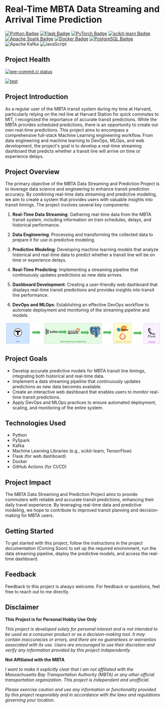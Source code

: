# Real-Time MBTA Data Streaming and Arrival Time Prediction

[![Python Badge](https://img.shields.io/badge/Python-3776ab?style=for-the-badge&logo=python&logoColor=yellow)](https://www.python.org/)
[![Flask Badge](https://img.shields.io/badge/Flask-5DB036?style=for-the-badge&logo=flask&logoColor=white)](https://flask.palletsprojects.com/)
[![PyTorch Badge](https://img.shields.io/badge/PyTorch-EE4C2C?style=for-the-badge&logo=pytorch&logoColor=white)](https://pytorch.org/)
[![scikit-learn Badge](https://img.shields.io/badge/scikit_learn-F7931E?style=for-the-badge&logo=scikit-learn&logoColor=white)](https://scikit-learn.org/)
[![Apache Spark Badge](https://img.shields.io/badge/Apache_Spark-FFFFFF?style=for-the-badge&logo=apachespark&logoColor=%23E35A1C)](https://spark.apache.org/)
[![Docker Badge](https://img.shields.io/badge/Docker-2CA5E0?style=for-the-badge&logo=docker&logoColor=white)](https://www.docker.com/)
[![PostgreSQL Badge](https://img.shields.io/badge/PostgreSQL-316192?style=for-the-badge&logo=postgresql&logoColor=white)](https://www.postgresql.org/)
![Apache Kafka](https://img.shields.io/badge/Apache%20Kafka-000?style=for-the-badge&logo=apachekafka)
![JavaScript](https://img.shields.io/badge/javascript-%23323330.svg?style=for-the-badge&logo=javascript&logoColor=%23F7DF1E)

## Project Health

[![pre-commit.ci status](https://results.pre-commit.ci/badge/github/kanenorman/AC215_MBTArrivals-App/main.svg)](https://results.pre-commit.ci/latest/github/kanenorman/AC215_MBTArrivals-App/main)

<a href="https://github.com/kanenorman/mbta-project/actions/workflows/run-kafka-produer-test.yml"> ![test](https://github.com/kanenorman/mbta-project/actions/workflows/run-kafka-produer-test.yml/badge.svg?event=push) </a>

## Project Introduction

As a regular user of the MBTA transit system during my time at Harvard, particularly relying on the red line at Harvard Station for quick commutes to MIT, I recognized the importance of accurate transit predictions. While the MBTA provides scheduled predictions, there is an opportunity to create our own real-time predictions. This project aims to encompass a comprehensive full-stack Machine Learning engineering workflow. From data engineering and machine learning to DevOps, MLOps, and web development, the project's goal is to develop a real-time streaming dashboard that predicts whether a transit line will arrive on time or experience delays.

## Project Overview

The primary objective of the MBTA Data Streaming and Prediction Project is to leverage data science and engineering to enhance transit prediction accuracy. By combining real-time data streaming and predictive modeling, we aim to create a system that provides users with valuable insights into transit timings. The project involves several key components:

1. **Real-Time Data Streaming**: Gathering real-time data from the MBTA transit system, including information on train schedules, delays, and historical performance.

2. **Data Engineering**: Processing and transforming the collected data to prepare it for use in predictive modeling.

3. **Predictive Modeling**: Developing machine learning models that analyze historical and real-time data to predict whether a transit line will be on time or experience delays.

4. **Real-Time Predicting**: Implementing a streaming pipeline that continuously updates predictions as new data arrives.

5. **Dashboard Development**: Creating a user-friendly web dashboard that displays real-time transit predictions and provides insights into transit line performance.

6. **DevOps and MLOps**: Establishing an effective DevOps workflow to automate deployment and monitoring of the streaming pipeline and models.

![image](./assets/high-level.svg)

## Project Goals

- Develop accurate predictive models for MBTA transit line timings, integrating both historical and real-time data.
- Implement a data streaming pipeline that continuously updates predictions as new data becomes available.
- Create an interactive web dashboard that enables users to monitor real-time transit predictions.
- Apply DevOps and MLOps practices to ensure automated deployment, scaling, and monitoring of the entire system.

## Technologies Used

- Python
- PySpark
- Kafka
- Machine Learning Libraries (e.g., scikit-learn, TensorFlow)
- Flask (for web dashboard)
- Docker
- GitHub Actions (for CI/CD)

## Project Impact

The MBTA Data Streaming and Prediction Project aims to provide commuters with reliable and accurate transit predictions, enhancing their daily travel experience. By leveraging real-time data and predictive modeling, we hope to contribute to improved transit planning and decision-making for MBTA users.

## Getting Started

To get started with this project, follow the instructions in the project documentation (Coming Soon) to set up the required environment, run the data streaming pipeline, deploy the predictive models, and access the real-time dashboard.

## Feedback

Feedback to this project is always welcome. For feedback or questions, feel free to reach out to me directly.

## Disclaimer

**This Project is for Personal Hobby Use Only**

_This project is developed solely for personal interest and is not intended to be used as a consumer product or as a decision-making tool. It may contain inaccuracies or errors, and there are no guarantees or warranties associated with its use. Users are encouraged to use their discretion and verify any information provided by this project independently._

**Not Affiliated with the MBTA**

_I want to make it explicitly clear that I am not affiliated with the Massachusetts Bay Transportation Authority (MBTA) or any other official transportation organization. This project is independent and unofficial._

_Please exercise caution and use any information or functionality provided by this project responsibly and in accordance with the laws and regulations governing your location._

